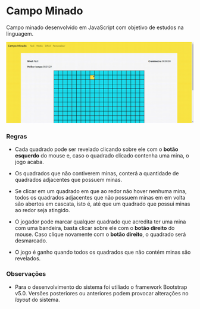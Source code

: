 # Campo Minado

Campo minado desenvolvido em JavaScript com objetivo de estudos na linguagem. 

![Tela do jogo](images/screen/animation.gif)

### Regras

- Cada quadrado pode ser revelado clicando sobre ele com o **botão esquerdo** do mouse e, caso o quadrado clicado contenha uma mina, o jogo acaba.

- Os quadrados que não contiverem minas, conterá a quantidade de quadrados adjacentes que possuem minas. 

- Se clicar em um quadrado em que ao redor não hover nenhuma mina, todos os quadrados adjacentes que não possuem minas em em volta são abertos em cascata, isto é, até que um quadrado que possui minas ao redor seja atingido.

- O jogador pode marcar qualquer quadrado que acredita ter uma mina com uma bandeira, basta clicar sobre ele com o **botão direito** do mouse. Caso clique novamente com o **botão direito**, o quadrado será desmarcado.

- O jogo é ganho quando todos os quadrados que não contém minas são revelados. 

### Observações

- Para o desenvolvimento do sistema foi utiliado o framework Bootstrap v5.0. Versões posteriores ou anteriores podem provocar alterações no *layout* do sistema.
